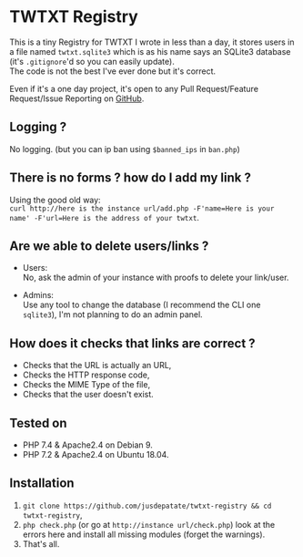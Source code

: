 # TWTXT Registry
This is a tiny Registry for TWTXT I wrote in less than a day, it stores users in a file named `twtxt.sqlite3` which is as his name says an SQLite3 database (it's `.gitignore`'d so you can easily update).
<br>The code is not the best I've ever done but it's correct.

Even if it's a one day project, it's open to any Pull Request/Feature Request/Issue Reporting on [GitHub](https://github.com/jusdepatate/twtxt-registry/).

## Logging ?
No logging. (but you can ip ban using `$banned_ips` in `ban.php`)

## There is no forms ? how do I add my link ?
Using the good old way:
<br>`curl http://here is the instance url/add.php -F'name=Here is your name' -F'url=Here is the address of your twtxt`.

## Are we able to delete users/links ?
- Users:
<br>No, ask the admin of your instance with proofs to delete your link/user.

- Admins:
<br>Use any tool to change the database (I recommend the CLI one `sqlite3`), I'm not planning to do an admin panel.

## How does it checks that links are correct ?
- Checks that the URL is actually an URL,
- Checks the HTTP response code,
- Checks the MIME Type of the file,
- Checks that the user doesn't exist.

## Tested on
- PHP 7.4 & Apache2.4 on Debian 9.
- PHP 7.2 & Apache2.4 on Ubuntu 18.04.

## Installation
1. `git clone https://github.com/jusdepatate/twtxt-registry && cd twtxt-registry`,
2. `php check.php` (or go at `http://instance url/check.php`) look at the errors here and install all missing modules (forget the warnings).
3. That's all.